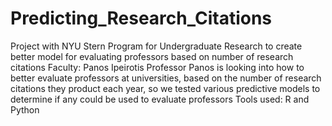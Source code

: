 # Predicting_Research_Citations
Project with NYU Stern Program for Undergraduate Research to create better model for evaluating professors based on number of research citations
Faculty: Panos Ipeirotis
Professor Panos is looking into how to better evaluate professors at universities, based on the number of research citations they product each year, so we tested various predictive models to determine if any could be used to evaluate professors
Tools used: R and Python
